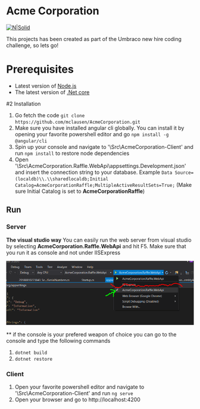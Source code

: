 # Acme Corporation

[![N|Solid](http://www.open-source-guide.com/var/site_smile/storage/images/guide-os/actualites/umbraco-7-les-nouveautes-du-back-office/526551-1-fre-FR/Umbraco-7%C2%A0-les-nouveaut%C3%A9s-du-back-office_actualite_home.png)](https://umbraco.com/)

This projects has been created as part of the Umbraco new hire coding challenge, so lets go!

# Prerequisites

  - Latest version of [Node.js](https://nodejs.org/)
  - The latest version of [.Net core](https://download.microsoft.com/download/4/0/9/40920432-3302-47a8-b13c-bbc4848ad114/dotnet-sdk-2.1.302-win-gs-x64.exe)

#2 Installation
 1. Go fetch the code `git clone https://github.com/mclausen/AcmeCorporation.git`
 2. Make sure you have installed angular cli globally. You can install it by opening your favorite powershell editor and go `npm install -g @angular/cli`
 3. Spin up your console and navigate to '<directory you cloned the project>\Src\AcmeCorporation-Client' and run `npm install` to restore node dependencies
 4. Open '<directory you cloned the project>\Src\AcmeCorporation.Raffle.WebApi\appsettings.Development.json' and insert the connection string to your database. Example `Data Source=(localdb)\\.\\sharedlocaldb;Initial Catalog=AcmeCorporationRaffle;MultipleActiveResultSets=True;` (Make sure Initial Catalog is set to **AcmeCorporationRaffle**)

## Run
### Server

**The visual studio way**
You can easily run the web server from visual studio by selecting **AcmeCorporation.Raffle.WebApi** and hit F5.
Make sure that you run it as console and not under IISExpress

![alt text](runconfig.PNG "Visual studio configuraion")

**
if the console is your prefered weapon of choice you can go to the console and type the following commands
 1. `dotnet build`
 2. `dotnet restore`

### Client

 1. Open your favorite powershell editor and navigate to '<directory you cloned the project>\Src\AcmeCorporation-Client' and run `ng serve`
 2. Open your browser and go to http://localhost:4200